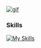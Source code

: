 [![gif](gif2.gif)](https://github.com/Prince-GH/Prince-GH/blob/main/index.html)
### Skills

<p align="left">

[![My Skills](https://skillicons.dev/icons?i=c,cpp,java,html,css,bootstrap,javascript,php,github,git,mysql,react,figma,express,mongodb,nodejs,vscode,vite,md,arduino,&=5)](https://skillicons.dev)







